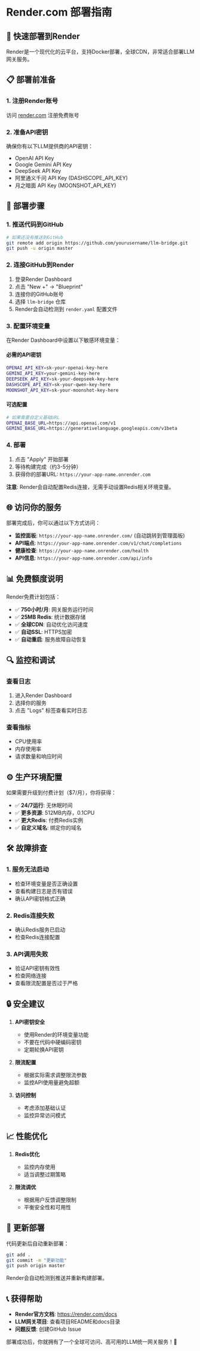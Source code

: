 # Render.com 部署指南

## 🚀 快速部署到Render

Render是一个现代化的云平台，支持Docker部署，全球CDN，非常适合部署LLM网关服务。

## 📋 部署前准备

### 1. 注册Render账号
访问 [render.com](https://render.com) 注册免费账号

### 2. 准备API密钥
确保你有以下LLM提供商的API密钥：
- OpenAI API Key
- Google Gemini API Key  
- DeepSeek API Key
- 阿里通义千问 API Key (DASHSCOPE_API_KEY)
- 月之暗面 API Key (MOONSHOT_API_KEY)

## 🔧 部署步骤

### 1. 推送代码到GitHub
```bash
# 如果还没有推送到GitHub
git remote add origin https://github.com/yourusername/llm-bridge.git
git push -u origin master
```

### 2. 连接GitHub到Render

1. 登录Render Dashboard
2. 点击 "New +" → "Blueprint"
3. 连接你的GitHub账号
4. 选择 `llm-bridge` 仓库
5. Render会自动检测到 `render.yaml` 配置文件

### 3. 配置环境变量

在Render Dashboard中设置以下敏感环境变量：

#### 必需的API密钥
```bash
OPENAI_API_KEY=sk-your-openai-key-here
GEMINI_API_KEY=your-gemini-key-here
DEEPSEEK_API_KEY=sk-your-deepseek-key-here
DASHSCOPE_API_KEY=sk-your-qwen-key-here
MOONSHOT_API_KEY=sk-your-moonshot-key-here
```

#### 可选配置
```bash
# 如果需要自定义基础URL
OPENAI_BASE_URL=https://api.openai.com/v1
GEMINI_BASE_URL=https://generativelanguage.googleapis.com/v1beta
```

### 4. 部署

1. 点击 "Apply" 开始部署
2. 等待构建完成（约3-5分钟）
3. 获得你的部署URL: `https://your-app-name.onrender.com`

**注意**: Render会自动配置Redis连接，无需手动设置Redis相关环境变量。

## 🌐 访问你的服务

部署完成后，你可以通过以下方式访问：

- **监控面板**: `https://your-app-name.onrender.com/` (自动跳转到管理面板)
- **API端点**: `https://your-app-name.onrender.com/v1/chat/completions`
- **健康检查**: `https://your-app-name.onrender.com/health`
- **API信息**: `https://your-app-name.onrender.com/api/info`

## 📊 免费额度说明

Render免费计划包括：
- ✅ **750小时/月**: 网关服务运行时间
- ✅ **25MB Redis**: 统计数据存储
- ✅ **全球CDN**: 自动优化访问速度
- ✅ **自动SSL**: HTTPS加密
- ✅ **自动重启**: 服务故障自动恢复

## 🔍 监控和调试

### 查看日志
1. 进入Render Dashboard
2. 选择你的服务
3. 点击 "Logs" 标签查看实时日志

### 查看指标
- CPU使用率
- 内存使用率
- 请求数量和响应时间

## ⚙️ 生产环境配置

如果需要升级到付费计划（$7/月），你将获得：
- ✅ **24/7运行**: 无休眠时间
- ✅ **更多资源**: 512MB内存，0.1CPU
- ✅ **更大Redis**: 付费Redis实例
- ✅ **自定义域名**: 绑定你的域名

## 🛠️ 故障排查

### 1. 服务无法启动
- 检查环境变量是否正确设置
- 查看构建日志是否有错误
- 确认API密钥格式正确

### 2. Redis连接失败
- 确认Redis服务已启动
- 检查Redis连接配置

### 3. API调用失败
- 验证API密钥有效性
- 检查网络连接
- 查看限流配置是否过于严格

## 🔒 安全建议

1. **API密钥安全**
   - 使用Render的环境变量功能
   - 不要在代码中硬编码密钥
   - 定期轮换API密钥

2. **限流配置**
   - 根据实际需求调整限流参数
   - 监控API使用量避免超额

3. **访问控制**
   - 考虑添加基础认证
   - 监控异常访问模式

## 📈 性能优化

1. **Redis优化**
   - 监控内存使用
   - 适当调整过期策略

2. **限流调优**
   - 根据用户反馈调整限制
   - 平衡安全性和可用性

## 🔄 更新部署

代码更新后自动重新部署：
```bash
git add .
git commit -m "更新功能"
git push origin master
```

Render会自动检测到推送并重新构建部署。

## 📞 获得帮助

- **Render官方文档**: https://render.com/docs
- **LLM网关项目**: 查看项目README和docs目录
- **问题反馈**: 创建GitHub Issue

部署成功后，你就拥有了一个全球可访问、高可用的LLM统一网关服务！🎉